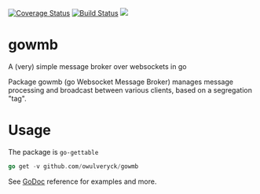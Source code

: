 [![Coverage Status](https://coveralls.io/repos/github/owulveryck/gowmb/badge.svg?branch=master)](https://coveralls.io/github/owulveryck/gowmb?branch=master)
[![Build Status](https://travis-ci.org/owulveryck/gowmb.svg?branch=master)](https://travis-ci.org/owulveryck/gowmb)
[![](https://godoc.org/github.com/owulveryck/gowmb?status.svg)](http://godoc.org/github.com/owulveryck/gowmb)

# gowmb
A (very) simple message broker over websockets in go

Package gowmb (go Websocket Message Broker) manages message processing and broadcast between various clients, based on a segregation "tag". 

# Usage

The package is `go-gettable`

```go
go get -v github.com/owulveryck/gowmb
```

See [GoDoc](http://godoc.org/github.com/owulveryck/gowmb) reference for examples and more.
